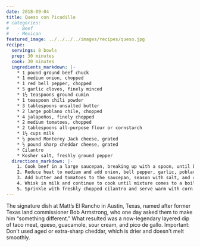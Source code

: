 ```yaml
---
date: 2018-09-04
title: Queso con Picadillo
# categories:
#   - Beef
#   - Mexican
featured_image: ../../../../images/recipes/queso.jpg
recipe:
  servings: 8 bowls
  prep: 30 minutes
  cook: 30 minutes
  ingredients_markdown: |-
    * 1 pound ground beef chuck
    * 1 medium onion, chopped
    * 1 red bell pepper, chopped
    * 5 garlic cloves, finely minced
    * 1½ teaspoons ground cumin
    * 1 teaspoon chili powder
    * 3 tablespoons unsalted butter
    * 2 large poblano chile, chopped
    * 4 jalapeños, finely chopped
    * 2 medium tomatoes, chopped
    * 2 tablespoons all-purpose flour or cornstarch
    * 1½ cups milk
    * ½ pound Monterey Jack cheese, grated
    * ½ pound sharp cheddar cheese, grated
    * Cilantro
    * Kosher salt, freshly ground pepper
  directions_markdown: |-
    1. Cook beef in a large saucepan, breaking up with a spoon, until browned on all sides but not completely cooked through, 6–8 minutes.
    2. Reduce heat to medium and add onion, bell pepper, garlic, poblanos, and jalapeños stirring, until tender but not browned, 6–8 minutes; season with salt and pepper. Add cumin and chili powder and cook, stirring, until fragrant, about 1 minute.
    3. Add butter and tomatoes to the saucepan, season with salt, and continue to cook until juices have evaporated, about 6 minutes. Stir in flour or cornstarch and cook until incorporated, about 1 minute.
    4. Whisk in milk and continue to cook until mixture comes to a boil and thickens, about 4 minutes. Reduce heat to low, gradually add both cheeses, and cook, stirring constantly, until cheese is completely melted and queso is smooth. If it seems too thick, stir in a little more milk.
    5. Sprinkle with freshly chopped cilantro and serve warm with corn chips. 
---
```

The signature dish at Matt’s El Rancho in Austin, Texas, named after former Texas land commissioner Bob Armstrong, who one day asked them to make him “something different.” What resulted was a now-legendary layered dip of taco meat, queso, guacamole, sour cream, and pico de gallo. Important: Don't used aged or extra-sharp cheddar, which is drier and doesn't melt smoothly.